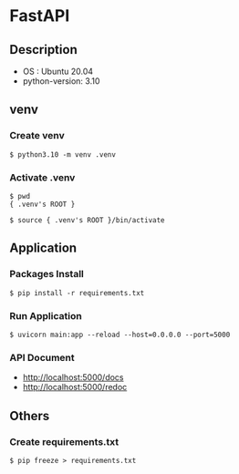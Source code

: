 # FastAPI

## Description

- OS : Ubuntu 20.04
- python-version: 3.10

## venv

### Create venv

```
$ python3.10 -m venv .venv
```

### Activate .venv

```
$ pwd
{ .venv's ROOT }

$ source { .venv's ROOT }/bin/activate
```

## Application

### Packages Install

```
$ pip install -r requirements.txt
```

### Run Application

```
$ uvicorn main:app --reload --host=0.0.0.0 --port=5000
```

### API Document

- [http://localhost:5000/docs](http://localhost:5000/docs)
- [http://localhost:5000/redoc](http://localhost:5000/redoc)

## Others

### Create requirements.txt

```
$ pip freeze > requirements.txt
```
